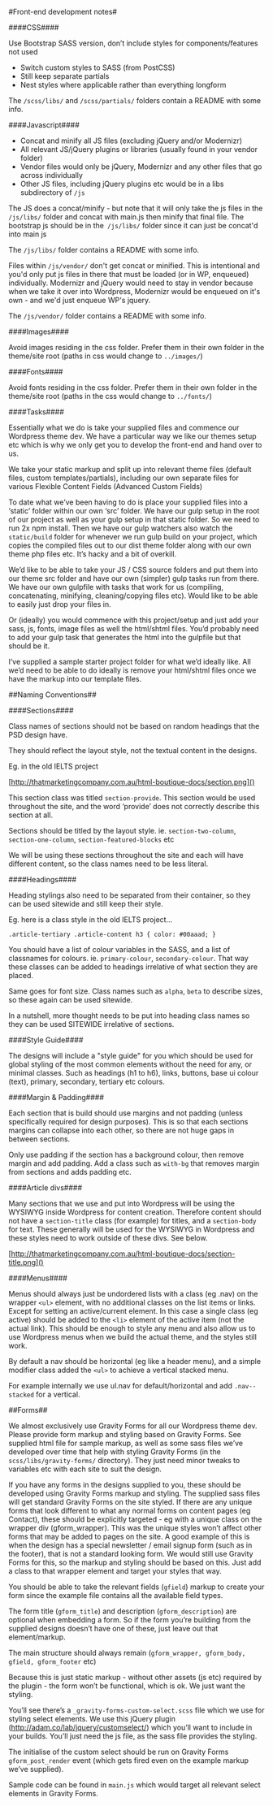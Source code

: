 #Front-end development notes#

####CSS####

Use Bootstrap SASS version, don’t include styles for components/features not used 

- Switch custom styles to SASS (from PostCSS)
- Still keep separate partials
- Nest styles where applicable rather than everything longform

The `/scss/libs/` and `/scss/partials/` folders contain a README with some info.

####Javascript####

- Concat and minify all JS files (excluding jQuery and/or Modernizr)
- All relevant JS/jQuery plugins or libraries (usually found in your vendor folder)
- Vendor files would only be jQuery, Modernizr and any other files that go across individually
- Other JS files, including jQuery plugins etc would be in a libs subdirectory of `/js`

The JS does a concat/minify - but note that it will only take the js files in the `/js/libs/` folder and concat with main.js then minify that final file. The bootstrap js should be in the` /js/libs/` folder since it can just be concat'd into main js

The `/js/libs/` folder contains a README with some info.

Files within `/js/vendor/` don't get concat or minified. This is intentional and you'd only put js files in there that must be loaded (or in WP, enqueued) individually. Modernizr and jQuery would need to stay in vendor because when we take it over into Wordpress, Modernizr would be enqueued on it's own - and we'd just enqueue WP's jquery.

The `/js/vendor/` folder contains a README with some info.

####Images####

Avoid images residing in the css folder. Prefer them in their own folder in the theme/site root (paths in css would change to `../images/`)

####Fonts####

Avoid fonts residing in the css folder. Prefer them in their own folder in the theme/site root (paths in the css would change to `../fonts/`)

####Tasks####

Essentially what we do is take your supplied files and commence our Wordpress theme dev. We have a particular way we like our themes setup etc which is why we only get you to develop the front-end and hand over to us.

We take your static markup and split up into relevant theme files (default files, custom templates/partials), including our own separate files for various Flexible Content Fields (Advanced Custom Fields)

To date what we’ve been having to do is place your supplied files into a ‘static’ folder within our own ‘src’ folder. We have our gulp setup in the root of our project as well as your gulp setup in that static folder. So we need to run 2x npm install. Then we have our gulp watchers also watch the `static/build` folder for whenever we run gulp build on your project, which copies the compiled files out to our dist theme folder along with our own theme php files etc. It’s hacky and a bit of overkill.

We’d like to be able to take your JS / CSS source folders and put them into our theme src folder and have our own (simpler) gulp tasks run from there. We have our own gulpfile with tasks that work for us (compiling, concatenating, minifying, cleaning/copying files etc). Would like to be able to easily just drop your files in.

Or (ideally) you would commence with this project/setup and just add your sass, js, fonts, image files as well the html/shtml files. You’d probably need to add your gulp task that generates the html into the gulpfile but that should be it.

I’ve supplied a sample starter project folder for what we’d ideally like. All we’d need to be able to do ideally is remove your html/shtml files once we have the markup into our template files.

##Naming Conventions##

####Sections####

Class names of sections should not be based on random headings that the PSD design have. 

They should reflect the layout style, not the textual content in the designs.

Eg. in the old IELTS project

[http://thatmarketingcompany.com.au/html-boutique-docs/section.png]()

This section class was titled `section-provide`.  This section would be used throughout the site, and the word ‘provide’ does not correctly describe this section at all.  

Sections should be titled by the layout style. ie. `section-two-column`, `section-one-column`, `section-featured-blocks` etc

We will be using these sections throughout the site and each will have different content, so the class names need to be less literal.

####Headings####

Heading stylings also need to be separated from their container, so they can be used sitewide and still keep their style.

Eg. here is a class style in the old IELTS project...

`
.article-tertiary .article-content h3 {
   color: #00aaad;
}
`

You should have a list of colour variables in the SASS, and a list of classnames for colours. ie. `primary-colour`, `secondary-colour`.  That way these classes can be added to headings irrelative of what section they are placed.

Same goes for font size.  Class names such as `alpha`, `beta` to describe sizes, so these again can be used sitewide.

In a nutshell, more thought needs to be put into heading class names so they can be used SITEWIDE irrelative of sections.

####Style Guide####

The designs will include a "style guide" for you which should be used for global styling of the most common elements without the need for any, or minimal classes. Such as headings (h1 to h6), links, buttons, base ui colour (text), primary, secondary, tertiary etc colours.

####Margin & Padding####

Each section that is build should use margins and not padding (unless specifically required for design purposes).  This is so that each sections margins can collapse into each other, so there are not huge gaps in between sections.

Only use padding if the section has a background colour, then remove margin and add padding.  Add a class such as `with-bg` that removes margin from sections and adds padding etc.

####Article divs####

Many sections that we use and put into Wordpress will be using the WYSIWYG inside Wordpress for content creation.  Therefore content should not have a `section-title` class (for example) for titles, and a `section-body` for text.  These generally will be used for the WYSIWYG in Wordpress and these styles need to work outside of these divs.  See below.

[http://thatmarketingcompany.com.au/html-boutique-docs/section-title.png]()

####Menus####

Menus should always just be undordered lists with a class (eg .nav) on the wrapper `<ul>` element, with no additional classes on the list items or links. Except for setting an active/current element. In this case a single class (eg active) should be added to the `<li>` element of the active item (not the actual link). This should be enough to style any menu and also allow us to use Wordpress menus when we build the actual theme, and the styles still work.

By default a nav should be horizontal (eg like a header menu), and a simple modifier class added the `<ul>` to achieve a vertical stacked menu.

For example internally we use ul.nav for default/horizontal and add `.nav--stacked` for a vertical. 

##Forms##

We almost exclusively use Gravity Forms for all our Wordpress theme dev. Please provide form markup and styling based on Gravity Forms. See supplied html file for sample markup, as well as some sass files we’ve developed over time that help with styling Gravity Forms (in the `scss/libs/gravity-forms/` directory). They just need minor tweaks to variables etc with each site to suit the design.

If you have any forms in the designs supplied to you, these should be developed using Gravity Forms markup and styling. The supplied sass files will get standard Gravity Forms on the site styled. If there are any unique forms that look different to what any normal forms on content pages (eg Contact), these should be explicitly targeted - eg with a unique class on the wrapper div (gform_wrapper). This was the unique styles won’t affect other forms that may be added to pages on the site. A good example of this is when the design has a special newsletter / email signup form (such as in the footer), that is not a standard looking form. We would still use Gravity Forms for this, so the markup and styling should be based on this. Just add a class to that wrapper element and target your styles that way.

You should be able to take the relevant fields (`gfield`) markup to create your form since the example file contains all the available field types.

The form title (`gform_title`) and description (`gform_description`) are optional when embedding a form. So if the form you’re building from the supplied designs doesn’t have one of these, just leave out that element/markup.

The main structure should always remain (`gform_wrapper, gform_body, gfield, gform_footer` etc)

Because this is just static markup - without other assets (js etc) required by the plugin - the form won’t be functional, which is ok. We just want the styling. 

You’ll see there’s a `_gravity-forms-custom-select.scss` file which we use for styling select elements. We use this jQuery plugin (http://adam.co/lab/jquery/customselect/) which you’ll want to include in your builds. You’ll just need the js file, as the sass file provides the styling.

The initialise of the custom select should be run on Gravity Forms `gform_post_render` event (which gets fired even on the example markup we’ve supplied). 

Sample code can be found in `main.js` which would target all relevant select elements in Gravity Forms.

